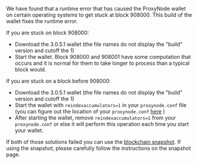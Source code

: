 We have found that a runtime error that has caused the ProxyNode wallet on certain operating systems to get stuck at block 908000. This build of the wallet fixes the runtime error.

If you are stuck on block 908000:
- Download the 3.0.5.1 wallet (the file names do not display the "build" version and cutoff the 1)
- Start the wallet. Block 908000 and 908001 have some computation that occurs and it is normal for them to take longer to process than a typical block would.

If you are stuck on a block before 908000:
- Download the 3.0.5.1 wallet (the file names do not display the "build" version and cutoff the 1)
- Start the wallet with `reindexaccumulators=1` in your `proxynode.conf` file (you can figure out the location of your `proxynode.conf` [here](https://proxynode.freshdesk.com/support/solutions/articles/30000004664-where-are-my-wallet-dat-blockchain-and-configuration-conf-files-located-) )
- After starting the wallet, remove `reindexaccumulators=1` from your `proxynode.conf` or else it will perform this operation each time you start your wallet.

If both of those solutions failed you can use the [blockchain snapshot](http://178.254.23.111/~pub/ProxyNode/Daily-Snapshots-Html/ProxyNode-Daily-Snapshots.html). If using the snapshot, please carefully follow the instructions on the snapshot page.
